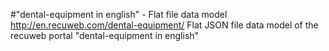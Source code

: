 #"dental-equipment in english" - Flat file data model
http://en.recuweb.com/dental-equipment/
Flat JSON file data model of the recuweb portal "dental-equipment in english"
